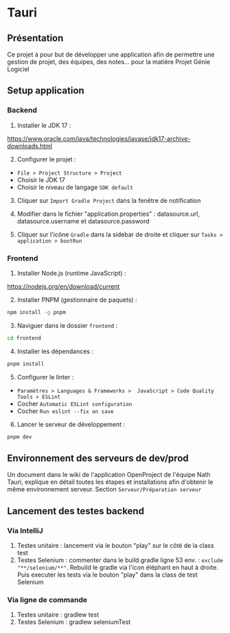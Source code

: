 # Tauri

## Présentation

Ce projet à pour but de développer une application afin de permettre une gestion de projet, des équipes, des notes... pour la matière Projet Génie Logiciel



## Setup application

### Backend

1. Installer le JDK 17 :

https://www.oracle.com/java/technologies/javase/jdk17-archive-downloads.html

2. Configurer le projet :

- `File > Project Structure > Project`
- Choisir le JDK 17
- Choisir le niveau de langage `SDK default`

3. Cliquer sur `Import Gradle Project` dans la fenêtre de notification

4. Modifier dans le fichier "application.properties" : datasource.url, datasource.username et datasource.password

4. Cliquer sur l'icône `Gradle` dans la sidebar de droite et cliquer sur `Tasks > application > bootRun`



### Frontend

1. Installer Node.js (runtime JavaScript) :

https://nodejs.org/en/download/current

2. Installer PNPM (gestionnaire de paquets) :
```bash
npm install -g pnpm
```

3. Naviguer dans le dossier `frontend` :
```bash
cd frontend
```

4. Installer les dépendances :
```bash
pnpm install
```

5. Configurer le linter :

- `Paramètres > Languages & Frameworks >  JavaScript > Code Quality Tools > ESLint`
- Cocher `Automatic ESLint configuration`
- Cocher `Run eslint --fix on save`

6. Lancer le serveur de développement :
```bash
pnpm dev
```



## Environnement des serveurs de dev/prod

Un document dans le wiki de l'application OpenProject de l'équipe Nath Tauri, explique en détail toutes les étapes et installations afin d'obtenir le même environnement serveur. Section `Serveur/Préparation serveur`

## Lancement des testes backend

### Via IntelliJ

1. Testes unitaire : lancement via le bouton "play" sur le côté de la class test
2. Testes Selenium : commenter dans le build.gradle ligne 53 env. : `exclude "**/selenium/**"`. Rebuild le gradle via l'icon éléphant en haut à droite. Puis executer les tests via le bouton "play" dans la class de test Selenium


### Via ligne de commande 

1. Testes unitaire : gradlew test
2. Testes Selenium : gradlew seleniumTest